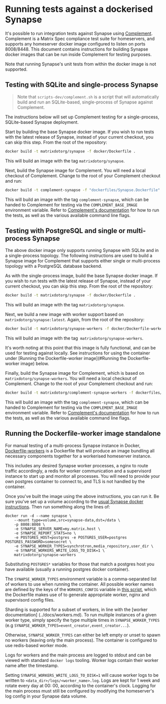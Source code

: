 # Running tests against a dockerised Synapse

It's possible to run integration tests against Synapse
using [Complement](https://github.com/matrix-org/complement). Complement is a Matrix Spec
compliance test suite for homeservers, and supports any homeserver docker image configured
to listen on ports 8008/8448. This document contains instructions for building Synapse
docker images that can be run inside Complement for testing purposes.

Note that running Synapse's unit tests from within the docker image is not supported.

## Testing with SQLite and single-process Synapse

> Note that `scripts-dev/complement.sh` is a script that will automatically build 
> and run an SQLite-based, single-process of Synapse against Complement.

The instructions below will set up Complement testing for a single-process, 
SQLite-based Synapse deployment.

Start by building the base Synapse docker image. If you wish to run tests with the latest
release of Synapse, instead of your current checkout, you can skip this step. From the
root of the repository:

```sh
docker build -t matrixdotorg/synapse -f docker/Dockerfile .
```

This will build an image with the tag `matrixdotorg/synapse`.

Next, build the Synapse image for Complement. You will need a local checkout 
of Complement. Change to the root of your Complement checkout and run:

```sh
docker build -t complement-synapse -f "dockerfiles/Synapse.Dockerfile" dockerfiles
```

This will build an image with the tag `complement-synapse`, which can be handed to 
Complement for testing via the `COMPLEMENT_BASE_IMAGE` environment variable. Refer to 
[Complement's documentation](https://github.com/matrix-org/complement/#running) for 
how to run the tests, as well as the various available command line flags.

## Testing with PostgreSQL and single or multi-process Synapse

The above docker image only supports running Synapse with SQLite and in a 
single-process topology. The following instructions are used to build a Synapse image for 
Complement that supports either single or multi-process topology with a PostgreSQL 
database backend.

As with the single-process image, build the base Synapse docker image. If you wish to run
tests with the latest release of Synapse, instead of your current checkout, you can skip
this step. From the root of the repository:

```sh
docker build -t matrixdotorg/synapse -f docker/Dockerfile .
```

This will build an image with the tag `matrixdotorg/synapse`.

Next, we build a new image with worker support based on `matrixdotorg/synapse:latest`. 
Again, from the root of the repository:

```sh
docker build -t matrixdotorg/synapse-workers -f docker/Dockerfile-workers .
```

This will build an image with the tag` matrixdotorg/synapse-workers`.

It's worth noting at this point that this image is fully functional, and 
can be used for testing against locally. See instructions for using the container 
under [Running the Dockerfile-worker image](#Running the Dockerfile-worker image) below.

Finally, build the Synapse image for Complement, which is based on
`matrixdotorg/synapse-workers`. You will need a local checkout of Complement. Change to
the root of your Complement checkout and run:

```sh
docker build -t matrixdotorg/complement-synapse-workers -f dockerfiles/SynapseWorkers.Dockerfile dockerfiles
```

This will build an image with the tag `complement-synapse`, which can be handed to
Complement for testing via the `COMPLEMENT_BASE_IMAGE` environment variable. Refer to
[Complement's documentation](https://github.com/matrix-org/complement/#running) for
how to run the tests, as well as the various available command line flags.

## Running the Dockerfile-worker image standalone

For manual testing of a multi-process Synapse instance in Docker,
[Dockerfile-workers](Dockerfile-workers) is a Dockerfile that will produce an image
bundling all necessary components together for a workerised homeserver instance.

This includes any desired Synapse worker processes, a nginx to route traffic accordingly,
a redis for worker communication and a supervisord instance to start up and monitor all
processes. You will need to provide your own postgres container to connect to, and TLS 
is not handled by the container.

Once you've built the image using the above instructions, you can run it. Be sure 
you've set up a volume according to the [usual Synapse docker instructions](README.md).
Then run something along the lines of:

```
docker run -d --name synapse \
    --mount type=volume,src=synapse-data,dst=/data \
    -p 8008:8008 \
    -e SYNAPSE_SERVER_NAME=my.matrix.host \
    -e SYNAPSE_REPORT_STATS=no \
    -e POSTGRES_HOST=postgres -e POSTGRES_USER=postgres POSTGRES_PASSWORD=somesecret \
    -e SYNAPSE_WORKER_TYPES=synchrotron,media_repository,user_dir \
    -e SYNAPSE_WORKERS_WRITE_LOGS_TO_DISK=1 \
    matrixdotorg/synapse-workers
```

Substituting `POSTGRES*` variables for those that match a postgres host you have 
available (usually a running postgres docker container).

The `SYNAPSE_WORKER_TYPES` environment variable is a comma-separated list of workers to
use when running the container. All possible worker names are defined by the keys of the
`WORKERS_CONFIG` variable in [this script](configure_workers_and_start.py), which the
Dockerfile makes use of to generate appropriate worker, nginx and supervisord config
files.

Sharding is supported for a subset of workers, in line with the [worker documentation]
(../docs/workers.md). To run multiple instances of a given worker type, simply specify
the type multiple times in `SYNAPSE_WORKER_TYPES`
(e.g `SYNAPSE_WORKER_TYPES=event_creator,event_creator...`).

Otherwise, `SYNAPSE_WORKER_TYPES` can either be left empty or unset to spawn no workers
(leaving only the main process). The container is configured to use redis-based worker
mode.

Logs for workers and the main process are logged to stdout and can be viewed with 
standard `docker logs` tooling. Worker logs contain their worker name 
after the timestamp.

Setting `SYNAPSE_WORKERS_WRITE_LOGS_TO_DISK=1` will cause worker logs to be written to
`<data_dir>/logs/<worker_name>.log`. Logs are kept for 1 week and rotate every day at 00:
00, according to the container's clock. Logging for the main process must still be 
configured by modifying the homeserver's log config in your Synapse data volume.
